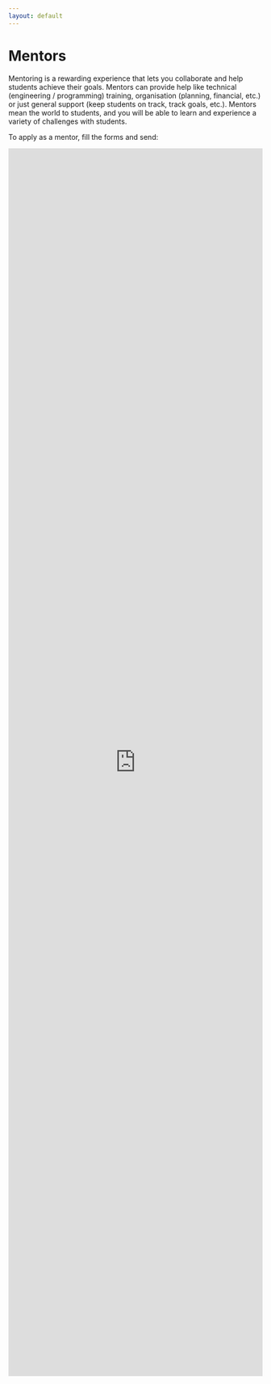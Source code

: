 ```yaml
---
layout: default
---
```


# Mentors

Mentoring is a rewarding experience that lets you collaborate and help students achieve their goals. Mentors can provide help like technical (engineering / programming) training, organisation (planning, financial, etc.) or just general support (keep students on track, track goals, etc.). Mentors mean the world to students, and you will be able to learn and experience a variety of challenges with students.

To apply as a mentor, fill the forms and send:

<iframe src="http://eepurl.com/xr_uT" frameborder="0" width="100%" height="2430px"></iframe>
